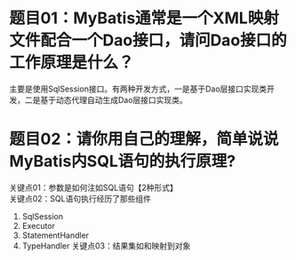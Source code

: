 # 题目01：MyBatis通常是一个XML映射文件配合一个Dao接口，请问Dao接口的工作原理是什么？  
主要是使用SqlSession接口。有两种开发方式，一是基于Dao层接口实现类开发，二是基于动态代理自动生成Dao层接口实现类。

# 题目02：请你用自己的理解，简单说说MyBatis内SQL语句的执行原理?  
关键点01：参数是如何注如SQL语句【2种形式】  
关键点02：SQL语句执行经历了那些组件  
1. SqlSession
2. Executor
3. StatementHandler
4. TypeHandler
关键点03：结果集如和映射到对象  
